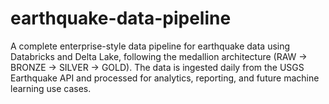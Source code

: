 # earthquake-data-pipeline
A complete enterprise-style data pipeline for earthquake data using Databricks and Delta Lake, following the medallion architecture (RAW → BRONZE → SILVER → GOLD). The data is ingested daily from the USGS Earthquake API and processed for analytics, reporting, and future machine learning use cases.
